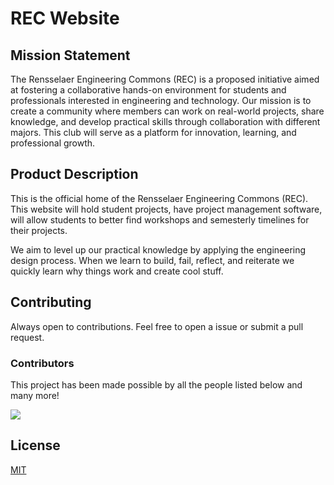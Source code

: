 # REC Website

## Mission Statement

The Rensselaer Engineering Commons (REC) is a proposed initiative aimed at fostering a collaborative hands-on environment for students and professionals interested in engineering and technology. Our mission is to create a community where members can work on real-world projects, share knowledge, and develop practical skills through collaboration with different majors. This club will serve as a platform for innovation, learning, and professional growth.

## Product Description

This is the official home of the Rensselaer Engineering Commons (REC). This website will hold student projects, have project management software, will allow students to better find workshops and semesterly timelines for their projects.

We aim to level up our practical knowledge by applying the engineering design process. When we learn to build, fail, reflect, and reiterate we quickly learn why things work and create cool stuff.

## Contributing

Always open to contributions. Feel free to open a issue or submit a pull request.

### Contributors

This project has been made possible by all the people listed below and many more!

<a>
  <img src="https://contrib.rocks/image?repo=Rensselaer-Engineering-Commons/REC-Website">
</a >

## License

<a href="https://github.com/RichardLitt/standard-readme/blob/main/LICENSE">MIT</a>